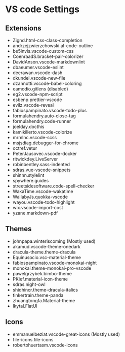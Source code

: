 # VS code Settings

## Extensions

- Zignd.html-css-class-completion
- andrzejzwierzchowski.al-code-outline
- be5invis.vscode-custom-css
- CoenraadS.bracket-pair-colorizer
- DavidAnson.vscode-markdownlint
- dbaeumer.vscode-eslint
- deerawan.vscode-dash
- dkundel.vscode-new-file
- dzannotti.vscode-babel-coloring
- eamodio.gitlens (disabled)
- eg2.vscode-npm-script
- esbenp.prettier-vscode
- evilz.vscode-reveal
- fabiospampinato.vscode-todo-plus
- formulahendry.auto-close-tag
- formulahendry.code-runner
- joelday.docthis
- kamikillerto.vscode-colorize
- mrmlnc.vscode-scss
- msjsdiag.debugger-for-chrome
- octref.vetur
- PeterJausovec.vscode-docker
- ritwickdey.LiveServer
- robinbentley.sass-indented
- sdras.vue-vscode-snippets
- shinnn.stylelint
- spywhere.guides
- streetsidesoftware.code-spell-checker
- WakaTime.vscode-wakatime
- WallabyJs.quokka-vscode
- wayou.vscode-todo-highlight
- wix.vscode-import-cost
- yzane.markdown-pdf

## Themes

- johnpapa.winteriscoming (Mostly used)
- akamud.vscode-theme-onedark
- dracula-theme.theme-dracula
- Equinusocio.vsc-material-theme
- fabiospampinato.vscode-monokai-night
- monokai.theme-monokai-pro-vscode
- pawelgrzybek.bimbo-theme
- PKief.material-icon-theme
- sdras.night-owl
- shidhincr.theme-dracula-italics
- tinkertrain.theme-panda
- zhuangtongfa.Material-theme
- lkytal.FlatUI

## Icons

- emmanuelbeziat.vscode-great-icons (Mostly used)
- file-icons.file-icons
- robertohuertasm.vscode-icons
